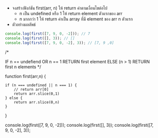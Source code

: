 - จงสร้างฟังก์ชัน first(arr, n) ให้ return ค่าตามเงื่อนไขต่อไป
  -  n เป็น undefined หรือ 1 ให้ return element ตัวแรกของ arr
  -  n มากกว่า 1 ให้ return ค่าเป็น array ที่มี element ของ arr n ตัวแรก
- ตัวอย่างผลลัพธ์

```js
console.log(first([7, 9, 0, -2])); // 7
console.log(first([], 3)); // []
console.log(first([7, 9, 0, -2], 3)); // [7, 9 ,0]
```

/*

IF n == undefiend OR n == 1 
    RETURN first element
ELSE (n > 1)
    RETURN first n elements
*/


function first(arr,n) {

    if (n === undefined || n === 1) {
        // return arr[0]
        return arr.slice(0,1)
    } else {
        return arr.slice(0,n)
    }
}

console.log(first([7, 9, 0, -2]));
console.log(first([], 3)); 
console.log(first([7, 9, 0, -2], 3));